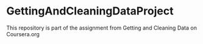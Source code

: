 # GettingAndCleaningDataProject
This repository is part of the assignment from Getting and Cleaning Data on Coursera.org
